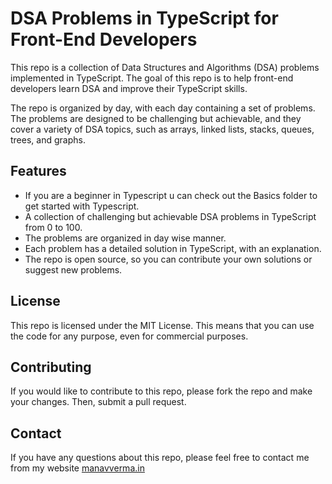# DSA Problems in TypeScript for Front-End Developers

This repo is a collection of Data Structures and Algorithms (DSA) problems implemented in TypeScript. The goal of this repo is to help front-end developers learn DSA and improve their TypeScript skills.

The repo is organized by day, with each day containing a set of problems. The problems are designed to be challenging but achievable, and they cover a variety of DSA topics, such as arrays, linked lists, stacks, queues, trees, and graphs.

## Features

- If you are a beginner in Typescript u can check out the Basics folder to get started with Typescript.
- A collection of challenging but achievable DSA problems in TypeScript from 0 to 100.
- The problems are organized in day wise manner.
- Each problem has a detailed solution in TypeScript, with an explanation.
- The repo is open source, so you can contribute your own solutions or suggest new problems.

## License

This repo is licensed under the MIT License. This means that you can use the code for any purpose, even for commercial purposes.

## Contributing

If you would like to contribute to this repo, please fork the repo and make your changes. Then, submit a pull request.

## Contact

If you have any questions about this repo, please feel free to contact me from my website [manavverma.in](http://manavverma.in/)
